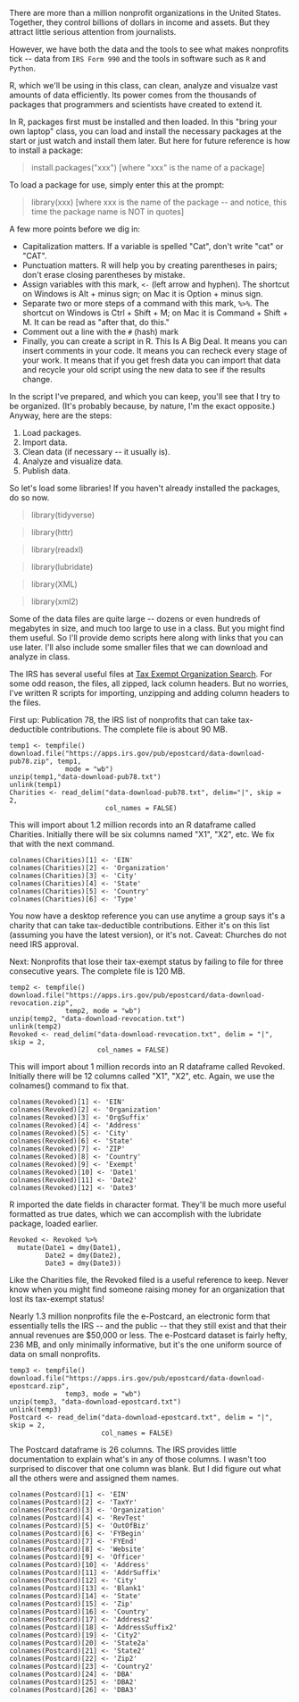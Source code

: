 There are more than a million nonprofit organizations in the United States. Together, they control billions of dollars in income and assets. But they attract little serious attention from journalists.

However, we have both the data and the tools to see what makes nonprofits tick -- data from <code>IRS Form 990</code> and the tools in software such as <code>R</code> and <code>Python</code>.

R, which we'll be using in this class, can clean, analyze and visualze vast amounts of data efficiently. Its power comes from the thousands of packages that programmers and scientists have created to extend it. 

In R, packages first must be installed and then loaded. In this "bring your own laptop" class, you can load and install the necessary packages at the start or just watch and install them later. But here for future reference is how to install a package:

> install.packages("xxx")  [where "xxx" is the name of a package]

To load a package for use, simply enter this at the prompt:

> library(xxx) [where xxx is the name of the package -- and notice, this time the package name is NOT in quotes]

A few more points before we dig in:

* Capitalization matters. If a variable is spelled "Cat", don't write "cat" or "CAT". 
* Punctuation matters. R will help you by creating parentheses in pairs; don't erase closing parentheses by mistake.
* Assign variables with this mark, <code><-</code> (left arrow and hyphen). The shortcut on Windows is Alt + minus sign; on Mac it is Option + minus sign.
* Separate two or more steps of a command with this mark, <code>%>%</code>. The shortcut on Windows is Ctrl + Shift + M; on Mac it is Command + Shift + M. It can be read as "after that, do this."
* Comment out a line with the <code>#</code> (hash) mark
* Finally, you can create a script in R. This Is A Big Deal. It means you can insert comments in your code. It means you can recheck every stage of your work. It means that if you get fresh data you can import that data and recycle your old script using the new data to see if the results change.

In the script I've prepared, and which you can keep, you'll see that I try to be organized. (It's probably because, by nature, I'm the exact opposite.) Anyway, here are the steps:

1. Load packages.
2. Import data.
3. Clean data (if necessary -- it usually is).
4. Analyze and visualize data.
5. Publish data.

So let's load some libraries! If you haven't already installed the packages, do so now. 

> library(tidyverse)
  
> library(httr)
  
> library(readxl)
  
> library(lubridate)
  
> library(XML)
  
> library(xml2)
  
Some of the data files are quite large -- dozens or even hundreds of megabytes in size, and much too large to use in a class. But you might find them useful. So I'll provide demo scripts here along with links that you can use later. I'll also include some smaller files that we can download and analyze in class.
  
The IRS has several useful files at [Tax Exempt Organization Search](https://www.irs.gov/charities-non-profits/tax-exempt-organization-search). For some odd reason, the files, all zipped, lack column headers. But no worries, I've written R scripts for importing, unzipping and adding column headers to the files.

First up: Publication 78, the IRS list of nonprofits that can take tax-deductible contributions. The complete file is about 90 MB.
  
```
temp1 <- tempfile()
download.file("https://apps.irs.gov/pub/epostcard/data-download-pub78.zip", temp1, 
              mode = "wb")
unzip(temp1,"data-download-pub78.txt") 
unlink(temp1)
Charities <- read_delim("data-download-pub78.txt", delim="|", skip = 2, 
                        col_names = FALSE)
  ```

This will import about 1.2 million records into an R dataframe called Charities. Initially there will be six columns named "X1", "X2", etc. We fix that with the next command.
  
```
colnames(Charities)[1] <- 'EIN'
colnames(Charities)[2] <- 'Organization'
colnames(Charities)[3] <- 'City'
colnames(Charities)[4] <- 'State'
colnames(Charities)[5] <- 'Country'
colnames(Charities)[6] <- 'Type'
  ```

You now have a desktop reference you can use anytime a group says it's a charity that can take tax-deductible contributions. Either it's on this list (assuming you have the latest version), or it's not. Caveat: Churches do not need IRS approval.
  
Next: Nonprofits that lose their tax-exempt status by failing to file for three consecutive years. The complete file is 120 MB.
  
```
temp2 <- tempfile()
download.file("https://apps.irs.gov/pub/epostcard/data-download-revocation.zip", 
              temp2, mode = "wb")
unzip(temp2, "data-download-revocation.txt")
unlink(temp2)
Revoked <- read_delim("data-download-revocation.txt", delim = "|", skip = 2,
                      col_names = FALSE)
```
  
This will import about 1 million records into an R dataframe called Revoked. Initially there will be 12 columns called "X1", "X2", etc. Again, we use the colnames() command to fix that.
  
```
colnames(Revoked)[1] <- 'EIN'
colnames(Revoked)[2] <- 'Organization'
colnames(Revoked)[3] <- 'OrgSuffix'
colnames(Revoked)[4] <- 'Address'
colnames(Revoked)[5] <- 'City'
colnames(Revoked)[6] <- 'State'
colnames(Revoked)[7] <- 'ZIP'
colnames(Revoked)[8] <- 'Country'
colnames(Revoked)[9] <- 'Exempt'
colnames(Revoked)[10] <- 'Date1'
colnames(Revoked)[11] <- 'Date2'
colnames(Revoked)[12] <- 'Date3'
```
  
R imported the date fields in character format. They'll be much more useful formatted as true dates, which we can accomplish with the lubridate package, loaded earlier.
  
```
Revoked <- Revoked %>% 
  mutate(Date1 = dmy(Date1),
         Date2 = dmy(Date2),
         Date3 = dmy(Date3))
```
  
Like the Charities file, the Revoked filed is a useful reference to keep. Never know when you might find someone raising money for an organization that lost its tax-exempt status!
  
Nearly 1.3 million nonprofits file the e-Postcard, an electronic form that essentially tells the IRS -- and the public -- that they still exist and that their annual revenues are $50,000 or less. The e-Postcard dataset is fairly hefty, 236 MB, and only minimally informative, but it's the one uniform source of data on small nonprofits.
  
```
temp3 <- tempfile()
download.file("https://apps.irs.gov/pub/epostcard/data-download-epostcard.zip", 
              temp3, mode = "wb")
unzip(temp3, "data-download-epostcard.txt")
unlink(temp3)
Postcard <- read_delim("data-download-epostcard.txt", delim = "|", skip = 2,
                       col_names = FALSE)
```
  
The Postcard dataframe is 26 columns. The IRS provides little documentation to explain what's in any of those columns. I wasn't too surprised to discover that one column was blank. But I did figure out what all the others were and assigned them names.
  
```
colnames(Postcard)[1] <- 'EIN'
colnames(Postcard)[2] <- 'TaxYr'
colnames(Postcard)[3] <- 'Organization'
colnames(Postcard)[4] <- 'RevTest'
colnames(Postcard)[5] <- 'OutOfBiz'
colnames(Postcard)[6] <- 'FYBegin'
colnames(Postcard)[7] <- 'FYEnd'
colnames(Postcard)[8] <- 'Website'
colnames(Postcard)[9] <- 'Officer'
colnames(Postcard)[10] <- 'Address'
colnames(Postcard)[11] <- 'AddrSuffix'
colnames(Postcard)[12] <- 'City'
colnames(Postcard)[13] <- 'Blank1'
colnames(Postcard)[14] <- 'State'
colnames(Postcard)[15] <- 'Zip'
colnames(Postcard)[16] <- 'Country'
colnames(Postcard)[17] <- 'Address2'
colnames(Postcard)[18] <- 'AddressSuffix2'
colnames(Postcard)[19] <- 'City2'
colnames(Postcard)[20] <- 'State2a'
colnames(Postcard)[21] <- 'State2'
colnames(Postcard)[22] <- 'Zip2'
colnames(Postcard)[23] <- 'Country2'
colnames(Postcard)[24] <- 'DBA'
colnames(Postcard)[25] <- 'DBA2'
colnames(Postcard)[26] <- 'DBA3'
```
  
  
  
 
  
  
